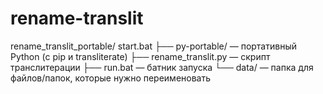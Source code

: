 # rename-translit

rename_translit_portable/
start.bat
├── py-portable/              — портативный Python (с pip и transliterate)
├── rename_translit.py       — скрипт транслитерации
├── run.bat                  — батник запуска
└── data/                    — папка для файлов/папок, которые нужно переименовать
